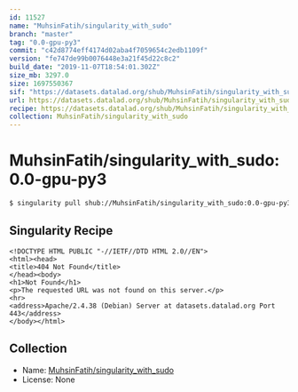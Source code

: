 ```yaml
---
id: 11527
name: "MuhsinFatih/singularity_with_sudo"
branch: "master"
tag: "0.0-gpu-py3"
commit: "c42d8774eff4174d02aba4f7059654c2edb1109f"
version: "fe747de99b0076448e3a21f45d22c8c2"
build_date: "2019-11-07T18:54:01.302Z"
size_mb: 3297.0
size: 1697550367
sif: "https://datasets.datalad.org/shub/MuhsinFatih/singularity_with_sudo/0.0-gpu-py3/2019-11-07-c42d8774-fe747de9/fe747de99b0076448e3a21f45d22c8c2.sif"
url: https://datasets.datalad.org/shub/MuhsinFatih/singularity_with_sudo/0.0-gpu-py3/2019-11-07-c42d8774-fe747de9/
recipe: https://datasets.datalad.org/shub/MuhsinFatih/singularity_with_sudo/0.0-gpu-py3/2019-11-07-c42d8774-fe747de9/Singularity
collection: MuhsinFatih/singularity_with_sudo
---
```


# MuhsinFatih/singularity_with_sudo:0.0-gpu-py3

```bash
$ singularity pull shub://MuhsinFatih/singularity_with_sudo:0.0-gpu-py3
```

## Singularity Recipe

```singularity
<!DOCTYPE HTML PUBLIC "-//IETF//DTD HTML 2.0//EN">
<html><head>
<title>404 Not Found</title>
</head><body>
<h1>Not Found</h1>
<p>The requested URL was not found on this server.</p>
<hr>
<address>Apache/2.4.38 (Debian) Server at datasets.datalad.org Port 443</address>
</body></html>
```

## Collection

 - Name: [MuhsinFatih/singularity_with_sudo](https://github.com/MuhsinFatih/singularity_with_sudo)
 - License: None

